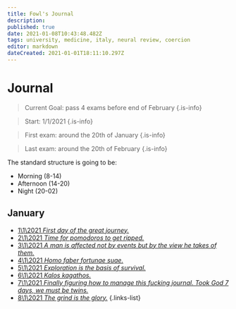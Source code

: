 ```yaml
---
title: Fowl's Journal
description: 
published: true
date: 2021-01-08T10:43:48.482Z
tags: university, medicine, italy, neural review, coercion
editor: markdown
dateCreated: 2021-01-01T18:11:10.297Z
---
```


# Journal

> Current Goal: pass 4 exams before end of February
{.is-info}

> Start: 1/1/2021
{.is-info}

> First exam: around the 20th of January
{.is-info}

> Last exam: around the 20th of February
{.is-info}

The standard structure is going to be:
- Morning (8-14)
- Afternoon (14-20)
- Night (20-02)

## January

- [<span style="color: black;" class="mdi mdi-message-arrow-right-outline mr-1"></span> 1\1\2021 *First day of the great journey.*](https://www.supermemo.wiki/en/blogs/fowls-journal/1-1-2021)
- [<span style="color: black;" class="mdi mdi-message-arrow-right-outline mr-1"></span> 2\1\2021 *Time for pomodoros to get ripped.*](https://www.supermemo.wiki/en/blogs/fowls-journal/2-1-2021)
- [<span style="color: black;" class="mdi mdi-message-arrow-right-outline mr-1"></span> 3\1\2021 *A man is affected not by events but by the view he takes of them.*](https://www.supermemo.wiki/en/blogs/fowls-journal/3-1-2021)
- [<span style="color: black;" class="mdi mdi-message-arrow-right-outline mr-1"></span> 4\1\2021 *Homo faber fortunae suae.*](https://www.supermemo.wiki/en/blogs/fowls-journal/4-1-2021)
- [<span style="color: black;" class="mdi mdi-message-arrow-right-outline mr-1"></span> 5\1\2021 *Exploration is the basis of survival.*](https://www.supermemo.wiki/en/blogs/fowls-journal/5-1-2021)
- [<span style="color: black;" class="mdi mdi-message-arrow-right-outline mr-1"></span> 6\1\2021 *Kalos kagathos.*](https://www.supermemo.wiki/en/blogs/fowls-journal/6-1-2021)
- [<span style="color: black;" class="mdi mdi-message-arrow-right-outline mr-1"></span> 7\1\2021 *Finally figuring how to manage this fucking journal. Took God 7 days, we must be twins.*](https://www.supermemo.wiki/en/blogs/fowls-journal/7-1-2021)
- [<span style="color: black;" class="mdi mdi-message-arrow-right-outline mr-1"></span> 8\1\2021 *The grind is the glory.*](https://www.supermemo.wiki/en/blogs/fowls-journal/8-1-2021)
{.links-list}
